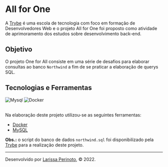 # All for One

A [Trybe](https://www.betrybe.com/) é uma escola de tecnologia com foco em formação de Desenvolvedores Web e o projeto All for One foi proposto como atividade de aprimoramento dos estudos sobre desenvolvimento back-end. 

## Objetivo

O projeto One for All consiste em uma série de desafios para elaborar consultas ao banco `Northwind` a fim de se praticar a elaboração de querys SQL.

## Tecnologias e Ferramentas
<div>
    <img src="https://img.shields.io/badge/MySQL-005C84?style=for-the-badge&logo=mysql&logoColor=white" alt="Mysql"/>
    <img src="https://img.shields.io/badge/Docker-2CA5E0?style=for-the-badge&logo=docker&logoColor=white" alt="Docker"/> 
</div>

<br>

Na elaboração deste projeto utilizou-se as seguintes ferramentas:

- [Docker](https://www.docker.com/)
- [MySQL](https://www.mysql.com/)

**Obs.:** o script do banco de dados `northwind.sql` foi disponibilizado pela [Trybe](https://www.betrybe.com/)  para a realização deste projeto.

---
 
Desenvolvido por [Larissa Perinoto](www.linkedin.com/in/larissaperinoto), © 2022.
